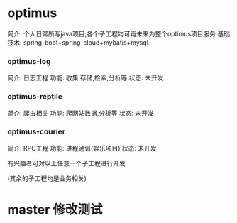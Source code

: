 
# optimus
简介: 个人日常所写java项目,各个子工程均可再未来为整个optimus项目服务
基础技术: spring-boot+spring-cloud+mybatis+mysql

### optimus-log
简介: 日志工程
功能: 收集,存储,检索,分析等
状态: 未开发


### optimus-reptile
简介: 爬虫相关
功能: 爬网站数据,分析等
状态: 未开发

### optimus-courier
简介: RPC工程
功能: 进程通讯(娱乐项目)
状态: 未开发


有兴趣者可对以上任意一个子工程进行开发

(其余的子工程均是业务相关)

# master 修改测试
